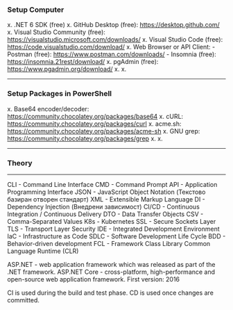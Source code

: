 ### Setup Computer

x. .NET 6 SDK (free)
x. GitHub Desktop (free):           https://desktop.github.com/
x. Visual Studio Community (free):  https://visualstudio.microsoft.com/downloads/
x. Visual Studio Code (free):       https://code.visualstudio.com/download/
x. Web Browser or API Client:
    - Postman  (free):              https://www.postman.com/downloads/
    - Insomnia (free):              https://insomnia.21rest/download/
x. pgAdmin (free):                  https://www.pgadmin.org/download/
x.
x.

---

### Setup Packages in PowerShell

x. Base64 encoder/decoder:          https://community.chocolatey.org/packages/base64
x. cURL:                            https://community.chocolatey.org/packages/curl
x. acme.sh:                         https://community.chocolatey.org/packages/acme-sh
x. GNU grep:                        https://community.chocolatey.org/packages/grep
x.
x.

---

### Theory

---

CLI     -   Command Line Interface
CMD     -   Command Prompt
API     -   Application Programming Interface
JSON    -   JavaScript Object Notation (Текстово базиран отворен стандарт)
XML     -   Extensible Markup Language
DI      -   Dependency Injection (Внедрени зависимост)
CI/CD   -   Continuous Integration / Continuous Delivery
DTO     -   Data Transfer Objects
CSV     -   Comma-Separated Values
K8s     -   Kubernetes
SSL     -   Secure Sockets Layer
TLS     -   Transport Layer Security
IDE     -   Integrated Development Environment
IaC     -   Infrastructure as Code
SDLC    -   Software Development Life Cycle
BDD     -   Behavior-driven development
FCL     -   Framework Class Library
Common Language Runtime (CLR)

ASP.NET - web application framework which was released as part of the .NET framework.
ASP.NET Core - cross-platform, high-performance and open-source web application framework. First version: 2016




CI is used during the build and test phase. CD is used once changes are committed.